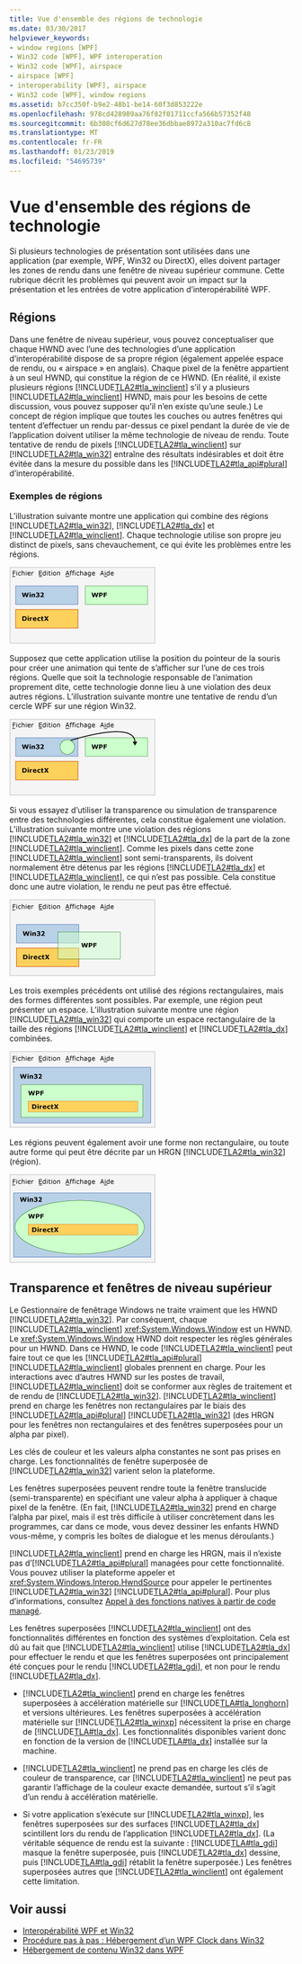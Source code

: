 ```yaml
---
title: Vue d'ensemble des régions de technologie
ms.date: 03/30/2017
helpviewer_keywords:
- window regions [WPF]
- Win32 code [WPF], WPF interoperation
- Win32 code [WPF], airspace
- airspace [WPF]
- interoperability [WPF], airspace
- Win32 code [WPF], window regions
ms.assetid: b7cc350f-b9e2-48b1-be14-60f3d853222e
ms.openlocfilehash: 978cd428989aa76f82f01711ccfa566b57352f48
ms.sourcegitcommit: 6b308cf6d627d78ee36dbbae8972a310ac7fd6c8
ms.translationtype: MT
ms.contentlocale: fr-FR
ms.lasthandoff: 01/23/2019
ms.locfileid: "54695739"
---
```

# <a name="technology-regions-overview"></a>Vue d'ensemble des régions de technologie
Si plusieurs technologies de présentation sont utilisées dans une application (par exemple, WPF, Win32 ou DirectX), elles doivent partager les zones de rendu dans une fenêtre de niveau supérieur commune. Cette rubrique décrit les problèmes qui peuvent avoir un impact sur la présentation et les entrées de votre application d’interopérabilité WPF.  
  
## <a name="regions"></a>Régions  
 Dans une fenêtre de niveau supérieur, vous pouvez conceptualiser que chaque HWND avec l’une des technologies d’une application d’interopérabilité dispose de sa propre région (également appelée espace de rendu, ou « airspace » en anglais). Chaque pixel de la fenêtre appartient à un seul HWND, qui constitue la région de ce HWND. (En réalité, il existe plusieurs régions [!INCLUDE[TLA2#tla_winclient](../../../../includes/tla2sharptla-winclient-md.md)] s’il y a plusieurs [!INCLUDE[TLA2#tla_winclient](../../../../includes/tla2sharptla-winclient-md.md)] HWND, mais pour les besoins de cette discussion, vous pouvez supposer qu’il n’en existe qu’une seule.) Le concept de région implique que toutes les couches ou autres fenêtres qui tentent d’effectuer un rendu par-dessus ce pixel pendant la durée de vie de l’application doivent utiliser la même technologie de niveau de rendu. Toute tentative de rendu de pixels [!INCLUDE[TLA2#tla_winclient](../../../../includes/tla2sharptla-winclient-md.md)] sur [!INCLUDE[TLA2#tla_win32](../../../../includes/tla2sharptla-win32-md.md)] entraîne des résultats indésirables et doit être évitée dans la mesure du possible dans les [!INCLUDE[TLA2#tla_api#plural](../../../../includes/tla2sharptla-apisharpplural-md.md)] d’interopérabilité.  
  
### <a name="region-examples"></a>Exemples de régions  
 L’illustration suivante montre une application qui combine des régions [!INCLUDE[TLA2#tla_win32](../../../../includes/tla2sharptla-win32-md.md)], [!INCLUDE[TLA2#tla_dx](../../../../includes/tla2sharptla-dx-md.md)] et [!INCLUDE[TLA2#tla_winclient](../../../../includes/tla2sharptla-winclient-md.md)]. Chaque technologie utilise son propre jeu distinct de pixels, sans chevauchement, ce qui évite les problèmes entre les régions.  
  
 ![Fenêtre sans problèmes d’espace de rendu](../../../../docs/framework/wpf/advanced/media/migrationinteroparchitectarticle01.png "MigrationInteropArchitectArticle01")  
  
 Supposez que cette application utilise la position du pointeur de la souris pour créer une animation qui tente de s’afficher sur l’une de ces trois régions. Quelle que soit la technologie responsable de l’animation proprement dite, cette technologie donne lieu à une violation des deux autres régions. L’illustration suivante montre une tentative de rendu d’un cercle WPF sur une région Win32.  
  
 ![Diagramme d’interopérabilité](../../../../docs/framework/wpf/advanced/media/migrationinteroparchitectarticle02.png "MigrationInteropArchitectArticle02")  
  
 Si vous essayez d’utiliser la transparence ou simulation de transparence entre des technologies différentes, cela constitue également une violation.  L’illustration suivante montre une violation des régions [!INCLUDE[TLA2#tla_win32](../../../../includes/tla2sharptla-win32-md.md)] et [!INCLUDE[TLA2#tla_dx](../../../../includes/tla2sharptla-dx-md.md)] de la part de la zone [!INCLUDE[TLA2#tla_winclient](../../../../includes/tla2sharptla-winclient-md.md)]. Comme les pixels dans cette zone [!INCLUDE[TLA2#tla_winclient](../../../../includes/tla2sharptla-winclient-md.md)] sont semi-transparents, ils doivent normalement être détenus par les régions [!INCLUDE[TLA2#tla_dx](../../../../includes/tla2sharptla-dx-md.md)] et [!INCLUDE[TLA2#tla_winclient](../../../../includes/tla2sharptla-winclient-md.md)], ce qui n’est pas possible.  Cela constitue donc une autre violation, le rendu ne peut pas être effectué.  
  
 ![Diagramme d’interopérabilité](../../../../docs/framework/wpf/advanced/media/migrationinteroparchitectarticle03.png "MigrationInteropArchitectArticle03")  
  
 Les trois exemples précédents ont utilisé des régions rectangulaires, mais des formes différentes sont possibles.  Par exemple, une région peut présenter un espace. L’illustration suivante montre une région [!INCLUDE[TLA2#tla_win32](../../../../includes/tla2sharptla-win32-md.md)] qui comporte un espace rectangulaire de la taille des régions [!INCLUDE[TLA2#tla_winclient](../../../../includes/tla2sharptla-winclient-md.md)] et [!INCLUDE[TLA2#tla_dx](../../../../includes/tla2sharptla-dx-md.md)] combinées.  
  
 ![Diagramme d’interopérabilité](../../../../docs/framework/wpf/advanced/media/migrationinteroparchitectarticle04.png "MigrationInteropArchitectArticle04")  
  
 Les régions peuvent également avoir une forme non rectangulaire, ou toute autre forme qui peut être décrite par un HRGN [!INCLUDE[TLA2#tla_win32](../../../../includes/tla2sharptla-win32-md.md)] (région).  
  
 ![Diagramme d’interopérabilité](../../../../docs/framework/wpf/advanced/media/migrationinteroparchitectarticle05.png "MigrationInteropArchitectArticle05")  
  
## <a name="transparency-and-top-level-windows"></a>Transparence et fenêtres de niveau supérieur  
 Le Gestionnaire de fenêtrage Windows ne traite vraiment que les HWND [!INCLUDE[TLA2#tla_win32](../../../../includes/tla2sharptla-win32-md.md)]. Par conséquent, chaque [!INCLUDE[TLA2#tla_winclient](../../../../includes/tla2sharptla-winclient-md.md)] <xref:System.Windows.Window> est un HWND. Le <xref:System.Windows.Window> HWND doit respecter les règles générales pour un HWND. Dans ce HWND, le code [!INCLUDE[TLA2#tla_winclient](../../../../includes/tla2sharptla-winclient-md.md)] peut faire tout ce que les [!INCLUDE[TLA2#tla_api#plural](../../../../includes/tla2sharptla-apisharpplural-md.md)] [!INCLUDE[TLA2#tla_winclient](../../../../includes/tla2sharptla-winclient-md.md)] globales prennent en charge. Pour les interactions avec d’autres HWND sur les postes de travail, [!INCLUDE[TLA2#tla_winclient](../../../../includes/tla2sharptla-winclient-md.md)] doit se conformer aux règles de traitement et de rendu de [!INCLUDE[TLA2#tla_win32](../../../../includes/tla2sharptla-win32-md.md)].  [!INCLUDE[TLA2#tla_winclient](../../../../includes/tla2sharptla-winclient-md.md)] prend en charge les fenêtres non rectangulaires par le biais des [!INCLUDE[TLA2#tla_api#plural](../../../../includes/tla2sharptla-apisharpplural-md.md)] [!INCLUDE[TLA2#tla_win32](../../../../includes/tla2sharptla-win32-md.md)] (des HRGN pour les fenêtres non rectangulaires et des fenêtres superposées pour un alpha par pixel).  
  
 Les clés de couleur et les valeurs alpha constantes ne sont pas prises en charge.  Les fonctionnalités de fenêtre superposée de [!INCLUDE[TLA2#tla_win32](../../../../includes/tla2sharptla-win32-md.md)] varient selon la plateforme.  
  
 Les fenêtres superposées peuvent rendre toute la fenêtre translucide (semi-transparente) en spécifiant une valeur alpha à appliquer à chaque pixel de la fenêtre.  (En fait, [!INCLUDE[TLA2#tla_win32](../../../../includes/tla2sharptla-win32-md.md)] prend en charge l’alpha par pixel, mais il est très difficile à utiliser concrètement dans les programmes, car dans ce mode, vous devez dessiner les enfants HWND vous-même, y compris les boîtes de dialogue et les menus déroulants.)  
  
 [!INCLUDE[TLA2#tla_winclient](../../../../includes/tla2sharptla-winclient-md.md)] prend en charge les HRGN, mais il n’existe pas d’[!INCLUDE[TLA2#tla_api#plural](../../../../includes/tla2sharptla-apisharpplural-md.md)] managées pour cette fonctionnalité. Vous pouvez utiliser la plateforme appeler et <xref:System.Windows.Interop.HwndSource> pour appeler le pertinentes [!INCLUDE[TLA2#tla_win32](../../../../includes/tla2sharptla-win32-md.md)] [!INCLUDE[TLA2#tla_api#plural](../../../../includes/tla2sharptla-apisharpplural-md.md)]. Pour plus d’informations, consultez [Appel à des fonctions natives à partir de code managé](/cpp/dotnet/calling-native-functions-from-managed-code).  
  
 Les fenêtres superposées [!INCLUDE[TLA2#tla_winclient](../../../../includes/tla2sharptla-winclient-md.md)] ont des fonctionnalités différentes en fonction des systèmes d’exploitation. Cela est dû au fait que [!INCLUDE[TLA2#tla_winclient](../../../../includes/tla2sharptla-winclient-md.md)] utilise [!INCLUDE[TLA2#tla_dx](../../../../includes/tla2sharptla-dx-md.md)] pour effectuer le rendu et que les fenêtres superposées ont principalement été conçues pour le rendu [!INCLUDE[TLA2#tla_gdi](../../../../includes/tla2sharptla-gdi-md.md)], et non pour le rendu [!INCLUDE[TLA2#tla_dx](../../../../includes/tla2sharptla-dx-md.md)].  
  
-   [!INCLUDE[TLA2#tla_winclient](../../../../includes/tla2sharptla-winclient-md.md)] prend en charge les fenêtres superposées à accélération matérielle sur [!INCLUDE[TLA#tla_longhorn](../../../../includes/tlasharptla-longhorn-md.md)] et versions ultérieures. Les fenêtres superposées à accélération matérielle sur [!INCLUDE[TLA2#tla_winxp](../../../../includes/tla2sharptla-winxp-md.md)] nécessitent la prise en charge de [!INCLUDE[TLA#tla_dx](../../../../includes/tlasharptla-dx-md.md)]. Les fonctionnalités disponibles varient donc en fonction de la version de [!INCLUDE[TLA#tla_dx](../../../../includes/tlasharptla-dx-md.md)] installée sur la machine.  
  
-   [!INCLUDE[TLA2#tla_winclient](../../../../includes/tla2sharptla-winclient-md.md)] ne prend pas en charge les clés de couleur de transparence, car [!INCLUDE[TLA2#tla_winclient](../../../../includes/tla2sharptla-winclient-md.md)] ne peut pas garantir l’affichage de la couleur exacte demandée, surtout s’il s’agit d’un rendu à accélération matérielle.  
  
-   Si votre application s’exécute sur [!INCLUDE[TLA2#tla_winxp](../../../../includes/tla2sharptla-winxp-md.md)], les fenêtres superposées sur des surfaces [!INCLUDE[TLA2#tla_dx](../../../../includes/tla2sharptla-dx-md.md)] scintillent lors du rendu de l’application [!INCLUDE[TLA2#tla_dx](../../../../includes/tla2sharptla-dx-md.md)].  (La véritable séquence de rendu est la suivante : [!INCLUDE[TLA#tla_gdi](../../../../includes/tlasharptla-gdi-md.md)] masque la fenêtre superposée, puis [!INCLUDE[TLA2#tla_dx](../../../../includes/tla2sharptla-dx-md.md)] dessine, puis [!INCLUDE[TLA#tla_gdi](../../../../includes/tlasharptla-gdi-md.md)] rétablit la fenêtre superposée.)  Les fenêtres superposées autres que [!INCLUDE[TLA2#tla_winclient](../../../../includes/tla2sharptla-winclient-md.md)] ont également cette limitation.  
  
## <a name="see-also"></a>Voir aussi
- [Interopérabilité WPF et Win32](../../../../docs/framework/wpf/advanced/wpf-and-win32-interoperation.md)
- [Procédure pas à pas : Hébergement d’un WPF Clock dans Win32](../../../../docs/framework/wpf/advanced/walkthrough-hosting-a-wpf-clock-in-win32.md)
- [Hébergement de contenu Win32 dans WPF](../../../../docs/framework/wpf/advanced/hosting-win32-content-in-wpf.md)
